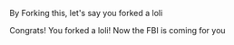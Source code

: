 
By Forking this, let's say you forked a loli

Congrats! You forked a loli! Now the FBI is coming for you
